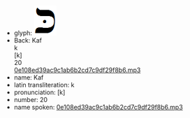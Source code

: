 - glyph: ![1dfab3752dd3a9ef743988f24b5dbf89.png](27.png)
- Back: Kaf<br />k<br />[k]<br />20<br />[0e108ed39ac9c1ab6b2cd7c9df29f8b6.mp3](34.mp3)<br />
- name: Kaf
- latin transliteration: k
- pronunciation: [k]
- number: 20
- name spoken: [0e108ed39ac9c1ab6b2cd7c9df29f8b6.mp3](34.mp3)